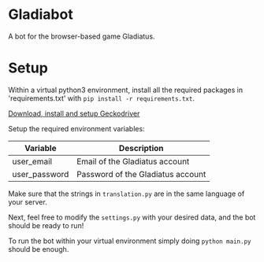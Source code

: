 # Gladiabot
A bot for the browser-based game Gladiatus.

# Setup

Within a virtual python3 environment, install all the required packages in 'requirements.txt' with `pip install -r requirements.txt`.

[Download, install and setup Geckodriver](https://github.com/mozilla/geckodriver/releases)

Setup the required environment variables:

| Variable      | Description                       |
|---------------|-----------------------------------|
| user_email    | Email of the Gladiatus account    |
| user_password | Password of the Gladiatus account |

Make sure that the strings in `translation.py` are in the same language of your server.

Next, feel free to modify the `settings.py` with your desired data, and the bot should be ready to run!

To run the bot within your virtual environment simply doing `python main.py` should be enough.
